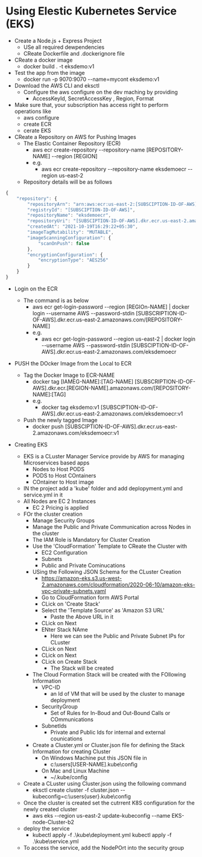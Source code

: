 # Using Elestic Kubernetes Service (EKS)
- Create a Node.js + Express Project
    - USe all required dewpendencies
    - CReate Dockerfile and .dockerignore file
- CReate a docker image
    - docker build . -t eksdemo:v1
- Test the app from the image
    - docker run -p 9070:9070 --name=mycont eksdemo:v1        
- Download the AWS CLI and eksctl
    - Configure the aws configure on the dev maching by providing
        - AccessKeyId, SecretAccessKey , Region, Format
- Make sure that, your subscription has access right to perform operations like 
    - aws configure
    - create ECR
    - cerate EKS       
- CReate a Repository on AWS for Pushing Images
    - The Elastic Container Repository (ECR)   
        - aws ecr create-repository --repository-name [REPOSITORY-NAME] --region [REGION] 
        - e.g.
            - aws ecr create-repository --repository-name eksdemoecr --region us-east-2        
    - Repository details will be as follows

``` javascript
{
    "repository": {
        "repositoryArn": "arn:aws:ecr:us-east-2:[SUBSCIPTION-ID-OF-AWS]:repository/eksdemoecr",
        "registryId": "[SUBSCIPTION-ID-OF-AWS]",
        "repositoryName": "eksdemoecr",
        "repositoryUri": "[SUBSCIPTION-ID-OF-AWS].dkr.ecr.us-east-2.amazonaws.com/eksdemoecr",
        "createdAt": "2021-10-19T16:29:22+05:30",
        "imageTagMutability": "MUTABLE",
        "imageScanningConfiguration": {
            "scanOnPush": false
        },
        "encryptionConfiguration": {
            "encryptionType": "AES256"
        }
    }
}
```

- Login on the ECR
    - The command is as below
        - aws ecr get-login-password --region [REGIOn-NAME] | docker login --username AWS --password-stdin [SUBSCRIPTION-ID-OF-AWS].dkr.ecr.us-east-2.amazonaws.com/[REPOSITORY-NAME]
        - e.g.
            - aws ecr get-login-password --region us-east-2 | docker login --username AWS --password-stdin [SUBSCIPTION-ID-OF-AWS].dkr.ecr.us-east-2.amazonaws.com/eksdemoecr
- PUSH the DOcker Image from the Local to ECR
    - Tag the Docker Image to ECR-NAME          
        - docker tag [IAMEG-NAME]:[TAG-NAME] [SUBSCRIPTION-ID-OF-AWS].dkr.ecr.[REGION-NAME].amazonaws.com/[REPOSITORY-NAME]:[TAG]      
        - e.g.
            - docker tag eksdemo:v1 [SUBSCIPTION-ID-OF-AWS].dkr.ecr.us-east-2.amazonaws.com/eksdemoecr:v1 
    - Push the newly tagged Image    
        - docker push [SUBSCIPTION-ID-OF-AWS].dkr.ecr.us-east-2.amazonaws.com/eksdemoecr:v1    

- Creating EKS
    - EKS is a CLuster Manager Service provide by AWS for managing Microservices based apps
        - Nodes to Host PODS
        - PODS to Host COntainers
        - COntainer to Host image
    - IN the project add a 'kube' folder and add deplopyment.yml and service.yml in it
    - All Nodes are EC 2 Instances
        - EC 2 Pricing is applied
    - FOr the cluster creation
        - Manage Security Groups
        - Manage the Public and Private Communication across Nodes in the cluster
        - The IAM Role is Mandatory for Cluster Creation
        - Use the 'CloudFormation' Template to CReate the Cluster with 
            - EC2 Configuration        
            - Subnets
            - Public and Private Cominucations
        - USing the Following JSON Schema for the CLuster Creation
            - https://amazon-eks.s3.us-west-2.amazonaws.com/cloudformation/2020-06-10/amazon-eks-vpc-private-subnets.yaml
            - Go to CloudFormation form AWS Portal
            - CLick on 'Create Stack'
            - Select the 'Template Source' as 'Amazon S3 URL'
                - Paste the Above URL in it 
            - CLick on Next
            - ENter Stack NAme
                - Here we can see the Public and Private     Subnet IPs for CLuster
            - CLick on Next
            - CLick on Next
            - CLick on Create Stack 
                - The Stack will be created
        - The Cloud Formation Stack will be created with the FOllowing Information
            - VPC-ID
                - an Id of VM that will be used by the cluster to manage deployment
            - SecurityGroup
                - Set of Rules for In-Boud and Out-Bound Calls or COmmunications
            - SubnetIds
                - Private and Public Ids for internal and external counications
        - Create a Cluster.yml or Cluster.json file for defining the Stack Information for creating Cluster
            - On Windows Machine put this JSON file in
                - c:\users\[USER-NAME]\.kube\config
            - On Mac and Linux Machine
                - ~/.kube/config                
    - Create a CLuster using Cluster.json using the following command
        - eksctl create cluster -f cluster.json --kubeconfig=c:\users\{user}\.kube\config                               
    - Once the cluster is created set the cutrrent K8S configuration for the newly created cluster
        - aws eks --region us-east-2 update-kubeconfig --name EKS-node-Cluster-b2        
    - deploy the service 
        - kubectl apply -f .\kube\deployment.yml 
        kubectl apply -f .\kube\service.yml       
    - To access the service, add the NodePOrt into the security group    